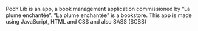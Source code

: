 Poch’Lib 
is an app, a book management application commissioned by “La plume enchantée”. 
“La plume enchantée” is a bookstore.
This app is made using JavaScript, HTML and CSS and also SASS (SCSS)